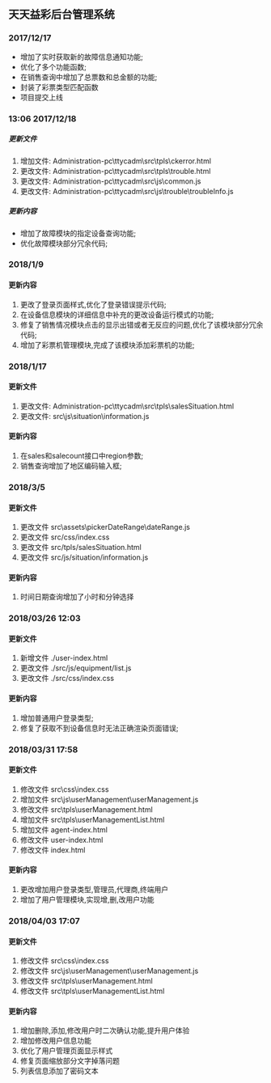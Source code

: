 ## 天天益彩后台管理系统
### 2017/12/17
* 增加了实时获取新的故障信息通知功能;
* 优化了多个功能函数;
* 在销售查询中增加了总票数和总金额的功能;
* 封装了彩票类型匹配函数
* 项目提交上线
### 13:06 2017/12/18
##### 更新文件
1. 增加文件: Administration-pc\ttycadm\src\tpls\ckerror.html
2. 更改文件: Administration-pc\ttycadm\src\tpls\trouble.html
3. 更改文件: Administration-pc\ttycadm\src\js\common.js
4. 更改文件: Administration-pc\ttycadm\src\js\trouble\troubleInfo.js
##### 更新内容
* 增加了故障模块的指定设备查询功能;
* 优化故障模块部分冗余代码;
### 2018/1/9
#### 更新内容
1. 更改了登录页面样式,优化了登录错误提示代码;
2. 在设备信息模块的详细信息中补充的更改设备运行模式的功能;
3. 修复了销售情况模块点击的显示出错或者无反应的问题,优化了该模块部分冗余代码;
4. 增加了彩票机管理模块,完成了该模块添加彩票机的功能;
### 2018/1/17
#### 更新文件
1. 更改文件: Administration-pc\ttycadm\src\tpls\salesSituation.html
2. 更改文件: src\js\situation\information.js
#### 更新内容
1. 在sales和salecount接口中region参数;
2. 销售查询增加了地区编码输入框;
### 2018/3/5
#### 更新文件
1. 更改文件 src\assets\pickerDateRange\dateRange.js
2. 更改文件 src/css/index.css
3. 更改文件 src/tpls/salesSituation.html
4. 更改文件 src/js/situation/information.js
#### 更新内容
1. 时间日期查询增加了小时和分钟选择
### 2018/03/26 12:03
#### 更新文件
1. 新增文件 ./user-index.html
2. 更改文件 ./src/js/equipment/list.js
3. 更改文件 ./src/css/index.css
#### 更新内容
1. 增加普通用户登录类型;
2. 修复了获取不到设备信息时无法正确渲染页面错误;
### 2018/03/31 17:58
#### 更新文件
1. 修改文件 src\css\index.css
2. 增加文件 src\js\userManagement\userManagement.js
3. 修改文件 src\tpls\userManagement.html
4. 增加文件 src\tpls\userManagementList.html
5. 增加文件 agent-index.html
6. 修改文件 user-index.html
7. 修改文件 index.html
#### 更新内容
1. 更改增加用户登录类型,管理员,代理商,终端用户
2. 增加了用户管理模块,实现增,删,改用户功能
### 2018/04/03 17:07
#### 更新文件
1. 修改文件 src\css\index.css
2. 修改文件 src\js\userManagement\userManagement.js
3. 修改文件 src\tpls\userManagement.html
4. 修改文件 src\tpls\userManagementList.html
#### 更新内容
1. 增加删除,添加,修改用户时二次确认功能,提升用户体验
2. 增加修改用户信息功能
3. 优化了用户管理页面显示样式
4. 修复页面缩放部分文字掉落问题
5. 列表信息添加了密码文本